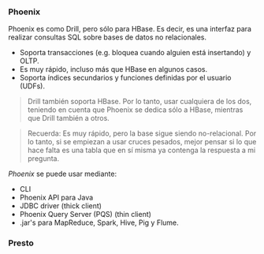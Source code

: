 
### **Phoenix**

Phoenix es como Drill, pero sólo para HBase. Es decir, es una interfaz para realizar consultas SQL sobre bases de datos no relacionales.
+ Soporta transacciones (e.g. bloquea cuando alguien está insertando) y OLTP.
+ Es muy rápido, incluso más que HBase en algunos casos.
+ Soporta índices secundarios y funciones definidas por el usuario (UDFs).

> Drill también soporta HBase. Por lo tanto, usar cualquiera de los dos, teniendo en cuenta que Phoenix se dedica sólo a HBase, mientras que Drill también a otros.

> Recuerda: Es muy rápido, pero la base sigue siendo no-relacional. Por lo tanto, si se empiezan a usar cruces pesados, mejor pensar si lo que hace falta es una tabla que en sí misma ya contenga la respuesta a mi pregunta.

*Phoenix* se puede usar mediante:
+ CLI
+ Phoenix API para Java
+ JDBC driver (thick client)
+ Phoenix Query Server (PQS) (thin client)
+ .jar's para MapReduce, Spark, Hive, Pig y Flume.


### **Presto**
